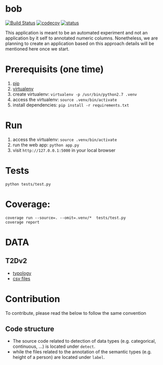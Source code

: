 # bob
[![Build Status](https://semaphoreci.com/api/v1/ahmad88me/bob/branches/master/badge.svg)](https://semaphoreci.com/ahmad88me/bob)
[![codecov](https://codecov.io/gh/oeg-upm/bob/branch/master/graph/badge.svg)](https://codecov.io/gh/oeg-upm/bob)
[![status](https://img.shields.io/badge/status-under%20development-ff69b4.svg)](https://github.com/oeg-upm/bob)

This application is meant to be an automated experiment and not
an application by it self to annotated numeric columns. Nonetheless, 
we are planning to create an application based on this approach
details will be mentioned here once we start.


# Prerequisits (one time)
1. [pip](https://pip.pypa.io/en/stable/installing/) 
2. [virtualenv](https://virtualenv.pypa.io/en/latest/)
3. create virtualenv: `virtualenv -p /usr/bin/python2.7 .venv`
4. access the virtualenv: `source .venv/bin/activate`
5. install dependencies: `pip install -r requirements.txt`


# Run
1.  access the virtualenv: `source .venv/bin/activate`
2.  run the web app: `python app.py`
3.  visit `http://127.0.0.1:5000` in your local browser


# Tests
```
python tests/test.py
```
# Coverage: 
```
coverage run --source=. --omit=.venv/*  tests/test.py
coverage report
```

# DATA
## T2Dv2
* [typology](https://drive.google.com/file/d/1VND173tUndx0TTaBVrQQbzY58RQsypS6/view?usp=sharing)
* [csv files](https://github.com/ahmad88me/TADA-NumCol/tree/master/web_commons/data)

# Contribution 
To contribute, please read the below to follow the same convention

## Code structure
* The source code related to detection of data types (e.g. categorical, continuous, ...) is located under `detect`.
* while the files related to the annotation of the semantic types (e.g. height of a person) are located under `label`.

